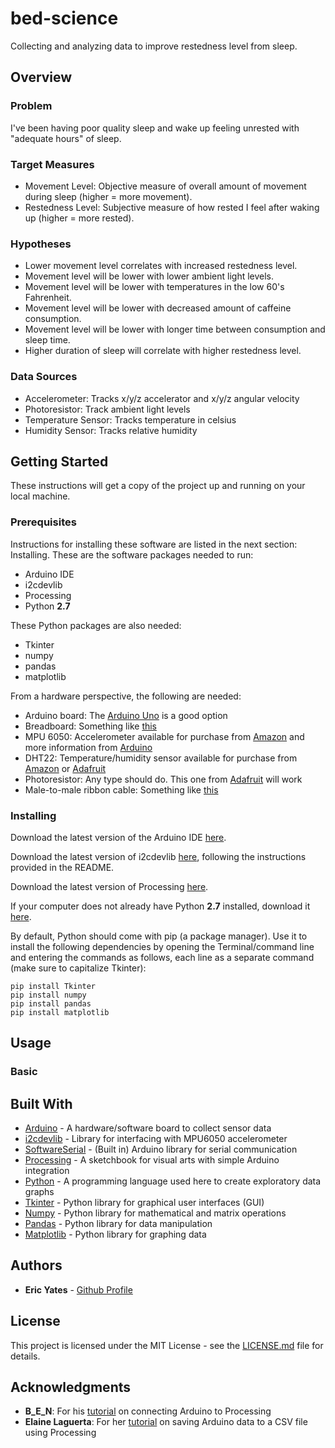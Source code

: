 # bed-science

Collecting and analyzing data to improve restedness level from sleep.

## Overview

### Problem

I've been having poor quality sleep and wake up feeling unrested with "adequate hours" of sleep.

### Target Measures

* Movement Level: Objective measure of overall amount of movement during sleep (higher = more movement).
* Restedness Level: Subjective measure of how rested I feel after waking up (higher = more rested).

### Hypotheses

* Lower movement level correlates with increased restedness level.
* Movement level will be lower with lower ambient light levels.
* Movement level will be lower with temperatures in the low 60's Fahrenheit.
* Movement level will be lower with decreased amount of caffeine consumption.
* Movement level will be lower with longer time between consumption and sleep time.
* Higher duration of sleep will correlate with higher restedness level.

### Data Sources

* Accelerometer: Tracks x/y/z accelerator and x/y/z angular velocity
* Photoresistor: Track ambient light levels
* Temperature Sensor: Tracks temperature in celsius
* Humidity Sensor: Tracks relative humidity


## Getting Started

These instructions will get a copy of the project up and running on your local machine.

### Prerequisites

Instructions for installing these software are listed in the next section: Installing. These are the software packages needed to run:

* Arduino IDE
* i2cdevlib
* Processing
* Python **2.7**

These Python packages are also needed:

* Tkinter
* numpy
* pandas
* matplotlib

From a hardware perspective, the following are needed:

* Arduino board: The [Arduino Uno](https://www.amazon.com/Arduino-Uno-R3-Microcontroller-A000066/dp/B008GRTSV6) is a good option
* Breadboard: Something like [this](https://www.amazon.com/BB400-Solderless-Plug-BreadBoard-tie-points/dp/B0040Z1ERO)
* MPU 6050: Accelerometer available for purchase from [Amazon](https://www.amazon.com/MPU-6050-MPU6050-Accelerometer-Gyroscope-Converter/dp/B008BOPN40) and more information from [Arduino](https://playground.arduino.cc/Main/MPU-6050)
* DHT22: Temperature/humidity sensor available for purchase from [Amazon](https://www.amazon.com/SMAKN%C2%AE-Digital-Temperature-Humidity-Measurement/dp/B00MIBRFTI) or [Adafruit](https://www.adafruit.com/product/385)
* Photoresistor: Any type should do. This one from [Adafruit](https://www.adafruit.com/product/161) will work
* Male-to-male ribbon cable: Something like [this](https://www.amazon.com/40pcs-Color-Ribbon-Jumper-Arduino/dp/B00DFVD1TS)

### Installing

Download the latest version of the Arduino IDE [here](https://www.arduino.cc/en/Main/Software). 

Download the latest version of i2cdevlib [here](https://github.com/jrowberg/i2cdevlib), following the instructions provided in the README.

Download the latest version of Processing [here](https://processing.org/download/).

If your computer does not already have Python **2.7** installed, download it [here](https://www.python.org/downloads/).

By default, Python should come with pip (a package manager). Use it to install the following dependencies by opening the Terminal/command line and entering the commands as follows, each line as a separate command (make sure to capitalize Tkinter):

```
pip install Tkinter
pip install numpy
pip install pandas
pip install matplotlib
```


## Usage

### Basic


## Built With

* [Arduino](https://www.arduino.cc/en/Guide/Introduction) - A hardware/software board to collect sensor data
* [i2cdevlib](https://github.com/jrowberg/i2cdevlib) - Library for interfacing with MPU6050 accelerometer
* [SoftwareSerial](https://www.arduino.cc/en/Reference/softwareSerial) - (Built in) Arduino library for serial communication
* [Processing](https://processing.org/overview/) - A sketchbook for visual arts with simple Arduino integration
* [Python](https://www.python.org/about/) - A programming language used here to create exploratory data graphs
* [Tkinter](https://docs.python.org/2/library/tkinter.html) - Python library for graphical user interfaces (GUI)
* [Numpy](http://www.numpy.org/) - Python library for mathematical and matrix operations 
* [Pandas](https://pandas.pydata.org/pandas-docs/stable/) - Python library for data manipulation
* [Matplotlib](https://matplotlib.org/) - Python library for graphing data


## Authors

* **Eric Yates** - [Github Profile](https://github.com/eric-yates)

## License

This project is licensed under the MIT License - see the [LICENSE.md](/LICENSE.md) file for details.

## Acknowledgments

* **B_E_N**: For his [tutorial](https://learn.sparkfun.com/tutorials/connecting-arduino-to-processing) on connecting Arduino to Processing  
* **Elaine Laguerta**: For her [tutorial](http://www.hackerscapes.com/2014/11/how-to-save-data-from-arduino-to-a-csv-file-using-processing/) on saving Arduino data to a CSV file using Processing
